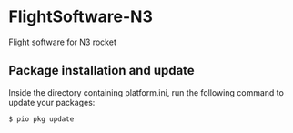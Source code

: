 # FlightSoftware-N3
Flight software for N3 rocket

## Package installation and update
Inside the directory containing platform.ini, run the following command to update your
packages:

```c
$ pio pkg update
```